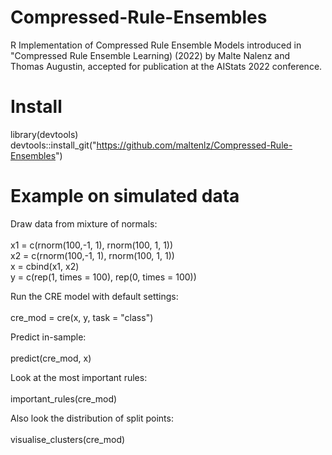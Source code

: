 # Compressed-Rule-Ensembles
R Implementation of Compressed Rule Ensemble Models introduced in "Compressed Rule Ensemble Learning) (2022) by Malte Nalenz and Thomas Augustin, accepted for publication at the AIStats 2022 conference.

# Install

library(devtools) <br />
devtools::install_git("https://github.com/maltenlz/Compressed-Rule-Ensembles")

# Example on simulated data

Draw data from mixture of normals:<br /><br />
x1 = c(rnorm(100,-1, 1), rnorm(100, 1, 1))<br />
x2 = c(rnorm(100,-1, 1), rnorm(100, 1, 1))<br />
x = cbind(x1, x2)<br />
y = c(rep(1, times = 100), rep(0, times = 100))<br />

Run the CRE model with default settings:<br />
<br />
cre_mod = cre(x, y, task = "class")

Predict in-sample:<br />
<br />
predict(cre_mod, x)

Look at the most important rules:<br /><br />
important_rules(cre_mod)

Also look the distribution of split points:<br /><br />
visualise_clusters(cre_mod)
